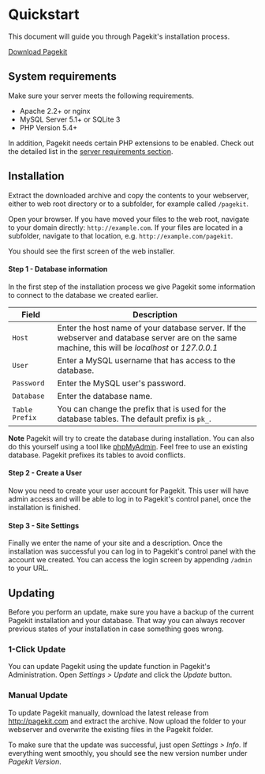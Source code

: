 # Quickstart

<p class="uk-article-lead">This document will guide you through Pagekit's installation process.</p>

<a class="uk-button uk-button-large uk-button-primary" href="http://pagekit.com">Download Pagekit</a>

## System requirements

Make sure your server meets the following requirements.

- Apache 2.2+ or nginx
- MySQL Server 5.1+ or SQLite 3
- PHP Version 5.4+

In addition, Pagekit needs certain PHP extensions to be enabled. Check out the detailed list in the [server requirements section](troubleshooting.md).

## Installation

Extract the downloaded archive and copy the contents to your webserver, either to web root directory or to a subfolder, for example called `/pagekit`.

Open your browser. If you have moved your files to the web root, navigate to your domain directly: `http://example.com`. If your files are located in a subfolder, navigate to that location, e.g. `http://example.com/pagekit`. 

You should see the first screen of the web installer.

#### Step 1 - Database information

In the first step of the installation process we give Pagekit some information to connect to the database we created earlier.

| Field | Description |
|-------|-------------|
| `Host`     | Enter the host name of your database server. If the webserver and database server are on the same machine, this will be *localhost* or *127.0.0.1*  |
| `User`     | Enter a MySQL username that has access to the database. |
| `Password` | Enter the MySQL user's password.                        |
| `Database` | Enter the database name.                                |
| `Table Prefix` | You can change the prefix that is used for the database tables. The default prefix is `pk_`.  |

**Note** Pagekit will try to create the database during installation. You can also do this yourself using a tool like [phpMyAdmin](http://http://www.phpmyadmin.net/). Feel free to use an existing database. Pagekit prefixes its tables to avoid conflicts.

#### Step 2 - Create a User

Now you need to create your user account for Pagekit. This user will have admin access and will be able to log in to Pagekit's control panel, once the installation is finished.

#### Step 3 - Site Settings

Finally we enter the name of your site and a description. Once the installation was successful you can log in to Pagekit's control panel with the account we created. You can access the login screen by appending `/admin` to your URL.

## Updating

Before you perform an update, make sure you have a backup of the current Pagekit installation and your database. That way you can always recover previous states of your installation in case something goes wrong.

### 1-Click Update

You can update Pagekit using the update function in Pagekit's Administration. Open *Settings > Update* and click the *Update* button.

### Manual Update

To update Pagekit manually, download the latest release from http://pagekit.com and extract the archive.
Now upload the folder to your webserver and overwrite the existing files in the Pagekit folder.

To make sure that the update was successful, just open *Settings > Info*. If everything went smoothly, you should see the new version number under *Pagekit Version*.
